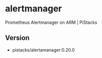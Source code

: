 # alertmanager
Prometheus Alertmanager on ARM | PiStacks

## Version

- pistacks/alertamanager:0.20.0
